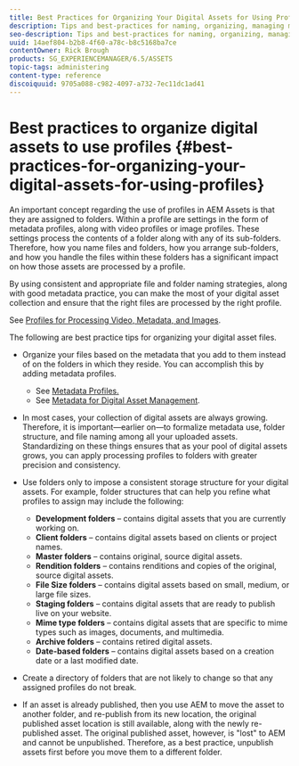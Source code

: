 ```yaml
---
title: Best Practices for Organizing Your Digital Assets for Using Profiles
description: Tips and best-practices for naming, organizing, managing metadata for digital asset files.
seo-description: Tips and best-practices for naming, organizing, managing metadata for digital asset files.
uuid: 14aef804-b2b8-4f60-a78c-b8c5168ba7ce
contentOwner: Rick Brough
products: SG_EXPERIENCEMANAGER/6.5/ASSETS
topic-tags: administering
content-type: reference
discoiquuid: 9705a088-c982-4097-a732-7ec11dc1ad41
---
```


# Best practices to organize digital assets to use profiles {#best-practices-for-organizing-your-digital-assets-for-using-profiles}

An important concept regarding the use of profiles in AEM Assets is that they are assigned to folders. Within a profile are settings in the form of metadata profiles, along with video profiles or image profiles. These settings process the contents of a folder along with any of its sub-folders. Therefore, how you name files and folders, how you arrange sub-folders, and how you handle the files within these folders has a significant impact on how those assets are processed by a profile.

By using consistent and appropriate file and folder naming strategies, along with good metadata practice, you can make the most of your digital asset collection and ensure that the right files are processed by the right profile.

See [Profiles for Processing Video, Metadata, and Images](processing-profiles.md).

The following are best practice tips for organizing your digital asset files.

* Organize your files based on the metadata that you add to them instead of on the folders in which they reside. You can accomplish this by adding metadata profiles.

  * See [Metadata Profiles.](metadata-profiles.md)
  * See [Metadata for Digital Asset Management](metadata.md).

* In most cases, your collection of digital assets are always growing. Therefore, it is important&mdash;earlier on&mdash;to formalize metadata use, folder structure, and file naming among all your uploaded assets. Standardizing on these things ensures that as your pool of digital assets grows, you can apply processing profiles to folders with greater precision and consistency.
* Use folders only to impose a consistent storage structure for your digital assets. For example, folder structures that can help you refine what profiles to assign may include the following:

    * **Development folders** &ndash; contains digital assets that you are currently working on.
    * **Client folders** &ndash; contains digital assets based on clients or project names.
    * **Master folders** &ndash; contains original, source digital assets.
    * **Rendition folders** &ndash; contains renditions and copies of the original, source digital assets.
    * **File Size folders** &ndash; contains digital assets based on small, medium, or large file sizes.
    * **Staging folders** &ndash; contains digital assets that are ready to publish live on your website.
    * **Mime type folders** &ndash; contains digital assets that are specific to mime types such as images, documents, and multimedia.
    * **Archive folders** &ndash; contains retired digital assets.
    * **Date-based folders** &ndash; contains digital assets based on a creation date or a last modified date.

* Create a directory of folders that are not likely to change so that any assigned profiles do not break.
* If an asset is already published, then you use AEM to move the asset to another folder, and re-publish from its new location, the original published asset location is still available, along with the newly re-published asset. The original published asset, however, is "lost" to AEM and cannot be unpublished. Therefore, as a best practice, unpublish assets first before you move them to a different folder.

